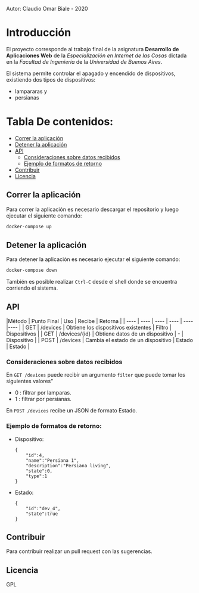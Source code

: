 Autor:  Claudio Omar Biale - 2020

# Introducción

El proyecto corresponde al trabajo final de la asignatura **Desarrollo de Aplicaciones Web** de la *Especialización en Internet de las Cosas* dictada en la *Facultad de Ingenieria* de la *Universidad de Buenos Aires*.

El sistema permite controlar el apagado y encendido de dispositivos, existiendo dos tipos de dispositivos:
- lampararas y
- persianas


Tabla De contenidos:
=========================
* [Correr la aplicación](#Correr-la-aplicación)  
* [Detener la aplicación](#Detener-la-aplicación)
* [API](#API)
    * [Consideraciones sobre datos recibidos](#Consideraciones-sobre-datos-recibidos)
    * [Ejemplo de formatos de retorno](#Ejemplo-de-formatos-de-retorno)    
* [Contribuir](#Contribuir)
* [Licencia](#Licencia)



## Correr la aplicación

Para correr la aplicación es necesario descargar el repositorio y luego ejecutar el siguiente comando:

```sh
docker-compose up
```

## Detener la aplicación

Para detener la aplicación es necesario ejecutar el siguiente comando:

```sh
docker-compose down
```

También es posible realizar `Ctrl-C` desde el shell donde se encuentra corriendo el sistema.

## API

|Método | Punto Final |  Uso | Recibe | Retorna |
| ---- | ---- | ---- | ---- | ---- |---- |
| GET | /devices | Obtiene los dispositivos existentes | Filtro | Dispositivos |
| GET | /devices/{id} | Obtiene datos de un dispositivo | - | Dispositivo |
| POST | /devices | Cambia el estado de un dispositivo | Estado | Estado |

### Consideraciones sobre datos recibidos

En `GET /devices` puede recibir un argumento `filter` que puede tomar los siguientes valores"
- 0 :  filtrar por lamparas.
- 1 :  filtrar por persianas.

En `POST /devices` recibe un JSON de formato Estado.

### Ejemplo de formatos de retorno:

- Dispositivo:

    ```
    {
        "id":4,
        "name":"Persiana 1",
        "description":"Persiana living",
        "state":0,
        "type":1
    }
    ```
- Estado:

    ```
    {
        "id":"dev_4",
        "state":true
    }
    ```

## Contribuir

Para contribuir realizar un pull request con las sugerencias.

## Licencia

GPL
